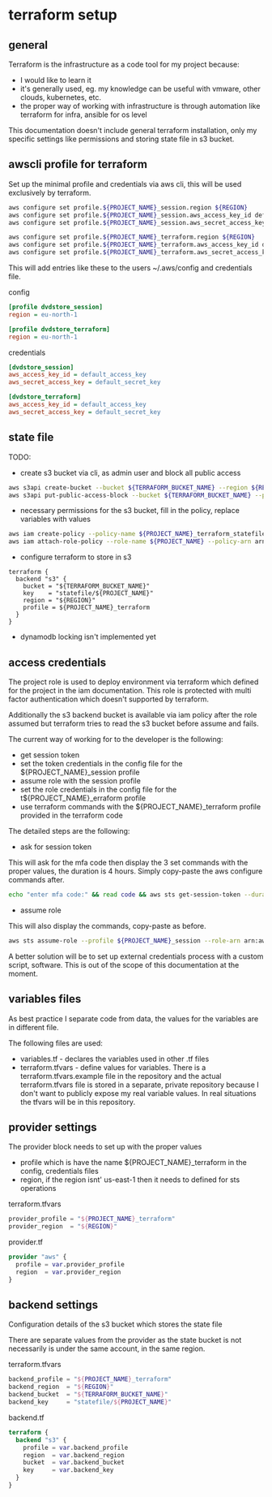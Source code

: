 # terraform setup

## general

Terraform is the infrastructure as a code tool for my project because:

- I would like to learn it
- it's generally used, eg. my knowledge can be useful with vmware, other clouds, kubernetes, etc.
- the proper way of working with infrastructure is through automation like terraform for infra, ansible for os level

This documentation doesn't include general terraform installation, only my specific settings like permissions and storing state file in s3 bucket.

## awscli profile for terraform

Set up the minimal profile and credentials via aws cli, this will be used exclusively by terraform.

```bash
aws configure set profile.${PROJECT_NAME}_session.region ${REGION}
aws configure set profile.${PROJECT_NAME}_session.aws_access_key_id default_access_key
aws configure set profile.${PROJECT_NAME}_session.aws_secret_access_key default_secret_key

aws configure set profile.${PROJECT_NAME}_terraform.region ${REGION}
aws configure set profile.${PROJECT_NAME}_terraform.aws_access_key_id default_access_key
aws configure set profile.${PROJECT_NAME}_terraform.aws_secret_access_key default_secret_key
```

This will add entries like these to the users ~/.aws/config and credentials file.

config

```ini
[profile dvdstore_session]
region = eu-north-1

[profile dvdstore_terraform]
region = eu-north-1
```

credentials

```ini
[dvdstore_session]
aws_access_key_id = default_access_key
aws_secret_access_key = default_secret_key

[dvdstore_terraform]
aws_access_key_id = default_access_key
aws_secret_access_key = default_secret_key
```

## state file

TODO:

- create s3 bucket via cli, as admin user and block all public access

```bash
aws s3api create-bucket --bucket ${TERRAFORM_BUCKET_NAME} --region ${REGION} --create-bucket-configuration LocationConstraint=${REGION}
aws s3api put-public-access-block --bucket ${TERRAFORM_BUCKET_NAME} --public-access-block-configuration "BlockPublicAcls=true,IgnorePublicAcls=true,BlockPublicPolicy=true,RestrictPublicBuckets=true"
```

- necessary permissions for the s3 bucket, fill in the policy, replace variables with values

```bash
aws iam create-policy --policy-name ${PROJECT_NAME}_terraform_statefile --policy-document file://${GIT_REPO_ROOT}/${PROJECT_NAME}/policy/${PROJECT_NAME}_terraform_statefile.json --tags Key=project,Value=${PROJECT_NAME}
aws iam attach-role-policy --role-name ${PROJECT_NAME} --policy-arn arn:aws:iam::${ACCOUNT_ID}:policy/${PROJECT_NAME}_terraform_statefile
```

- configure terraform to store in s3

```text
terraform {
  backend "s3" {
    bucket = "${TERRAFORM_BUCKET_NAME}"
    key    = "statefile/${PROJECT_NAME}"
    region = "${REGION}"
    profile = ${PROJECT_NAME}_terraform
  }
}
```

- dynamodb locking isn't implemented yet

## access credentials

The project role is used to deploy environment via terraform which defined for the project in the iam documentation. This role is protected with multi factor authentication which doesn't supported by terraform.

Additionally the s3 backend bucket is available via iam policy after the role assumed but terraform tries to read the s3 bucket before assume and fails.

The current way of working for to the developer is the following:

- get session token
- set the token credentials in the config file for the ${PROJECT_NAME}_session profile
- assume role with the session profile
- set the role credentials in the config file for the t${PROJECT_NAME}_erraform profile
- use terraform commands with the ${PROJECT_NAME}_terraform profile provided in the terraform code

The detailed steps are the following:

- ask for session token

This will ask for the mfa code then display the 3 set commands with the proper values, the duration is 4 hours. Simply copy-paste the aws configure commands after.

```bash
echo "enter mfa code:" && read code && aws sts get-session-token --duration-seconds 14400 --serial-number arn:aws:iam::${ACCOUNT_ID}:mfa/${USER_NAME} --profile ${USER_NAME} --token-code $code --output text | awk '{print "aws configure set profile.PROFILE.aws_access_key_id " $2 "\n" "aws configure set profile.PROFILE.aws_secret_access_key " $4 "\n" "aws configure set profile.PROFILE.aws_session_token " $5}' | sed 's/PROFILE/${PROJECT_NAME}_session/g'
```

- assume role

This will also display the commands, copy-paste as before.

```bash
aws sts assume-role --profile ${PROJECT_NAME}_session --role-arn arn:aws:iam::${ACCOUNT_ID}:role/${PROJECT_NAME} --role-session-name "${PROJECT_NAME}_terraform" --output text | awk '{print "aws configure set profile.PROFILE.aws_access_key_id " $2 "\n" "aws configure set profile.PROFILE.aws_secret_access_key " $4 "\n" "aws configure set profile.PROFILE.aws_session_token " $5}' | sed 's/PROFILE/${PROJECT_NAME}_terraform/g'
```

A better solution will be to set up external credentials process with a custom script, software. This is out of the scope of this documentation at the moment.

## variables files

As best practice I separate code from data, the values for the variables are in different file.

The following files are used:

- variables.tf - declares the variables used in other .tf files
- terraform.tfvars - define values for variables. There is a terraform.tfvars.example file in the repository and the actual terraform.tfvars file is stored in a separate, private repository because I don't want to publicly expose my real variable values. In real situations the tfvars will be in this repository.

## provider settings

The provider block needs to set up with the proper values

- profile which is have the name ${PROJECT_NAME}_terraform in the config, credentials files
- region, if the region isnt' us-east-1 then it needs to defined for sts operations

terraform.tfvars

```terraform
provider_profile = "${PROJECT_NAME}_terraform"
provider_region  = "${REGION}"
```

provider.tf

```terraform
provider "aws" {
  profile = var.provider_profile
  region  = var.provider_region
}
```

## backend settings

Configuration details of the s3 bucket which stores the state file

There are separate values from the provider as the state bucket is not necessarily is under the same account, in the same region.

terraform.tfvars

```terraform
backend_profile = "${PROJECT_NAME}_terraform"
backend_region  = "${REGION}"
backend_bucket  = "${TERRAFORM_BUCKET_NAME}"
backend_key     = "statefile/${PROJECT_NAME}"
```

backend.tf

```terraform
terraform {
  backend "s3" {
    profile = var.backend_profile
    region  = var.backend_region
    bucket  = var.backend_bucket
    key     = var.backend_key
  }
}
